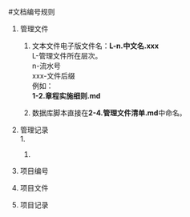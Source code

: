 #文档编号规则

1. 管理文件
	1. 文本文件电子版文件名：**L-n.中文名.xxx**  
	L-管理文件所在层次。  
	n-流水号  
	xxx-文件后缀  
	例如：  
	**1-2.章程实施细则.md**  

	1. 数据库脚本直接在**2-4.管理文件清单.md**中命名。  

1. 管理记录  
	1.
	
	1.

1. 项目编号  

1. 项目文件  

1. 项目记录  

